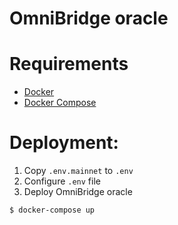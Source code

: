 # OmniBridge oracle

# Requirements
- [Docker](https://docs.docker.com/get-docker/)
- [Docker Compose](https://docs.docker.com/compose/install/)

# Deployment:
1. Copy `.env.mainnet` to `.env`
2. Configure `.env` file
3. Deploy OmniBridge oracle
```
$ docker-compose up
```
